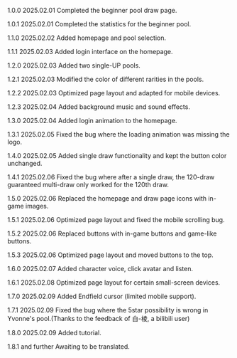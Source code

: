 1.0.0 2025.02.01 Completed the beginner pool draw page.

1.0.1 2025.02.01 Completed the statistics for the beginner pool.

1.1.0 2025.02.02 Added homepage and pool selection.

1.1.1 2025.02.03 Added login interface on the homepage.

1.2.0 2025.02.03 Added two single-UP pools.

1.2.1 2025.02.03 Modified the color of different rarities in the pools.

1.2.2 2025.02.03 Optimized page layout and adapted for mobile devices.

1.2.3 2025.02.04 Added background music and sound effects.

1.3.0 2025.02.04 Added login animation to the homepage.

1.3.1 2025.02.05 Fixed the bug where the loading animation was missing the logo.

1.4.0 2025.02.05 Added single draw functionality and kept the button color unchanged.

1.4.1 2025.02.06 Fixed the bug where after a single draw, the 120-draw guaranteed multi-draw only worked for the 120th draw.

1.5.0 2025.02.06 Replaced the homepage and draw page icons with in-game images.

1.5.1 2025.02.06 Optimized page layout and fixed the mobile scrolling bug.

1.5.2 2025.02.06 Replaced buttons with in-game buttons and game-like buttons.

1.5.3 2025.02.06 Optimized page layout and moved buttons to the top.

1.6.0 2025.02.07 Added character voice, click avatar and listen.

1.6.1 2025.02.08 Optimized page layout for certain small-screen devices.

1.7.0 2025.02.09 Added Endfield cursor (limited mobile support).

1.7.1 2025.02.09 Fixed the bug where the 5star possibility is wrong in Yvonne's pool.(Thanks to the feedback of 白-棱, a bilibili user)

1.8.0 2025.02.09 Added tutorial.

1.8.1 and further Awaiting to be translated.
